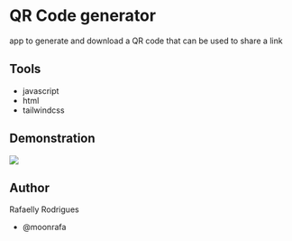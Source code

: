 # QR Code generator

app to generate and download a QR code that can be used to share a link

## Tools

- javascript
- html
- tailwindcss

## Demonstration

<img src="assets/demo.png">

## Author

Rafaelly Rodrigues

- @moonrafa
